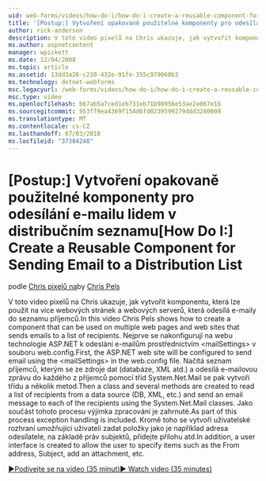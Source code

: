 ```yaml
---
uid: web-forms/videos/how-do-i/how-do-i-create-a-reusable-component-for-sending-email-to-a-distribution-list
title: '[Postup:] Vytvoření opakovaně použitelné komponenty pro odesílání e-mailu distribučního seznamu | Dokumentace Microsoftu'
author: rick-anderson
description: V toto video pixelů na Chris ukazuje, jak vytvořit komponentu, která lze použít na více webových stránek a webových serverů, která odesílá e-maily do seznamu příjemců. Firs...
ms.author: aspnetcontent
manager: wpickett
ms.date: 12/04/2008
ms.topic: article
ms.assetid: 13dd3a26-c210-432e-91fe-355c979060b3
ms.technology: dotnet-webforms
msc.legacyurl: /web-forms/videos/how-do-i/how-do-i-create-a-reusable-component-for-sending-email-to-a-distribution-list
msc.type: video
ms.openlocfilehash: b67ab5a7ced1eb731eb71b98956e53ae2e067e1b
ms.sourcegitcommit: 953ff9ea4369f154d6fd0239599279ddd3280009
ms.translationtype: MT
ms.contentlocale: cs-CZ
ms.lasthandoff: 07/03/2018
ms.locfileid: "37384248"
---
```

<a name="how-do-i-create-a-reusable-component-for-sending-email-to-a-distribution-list"></a><span data-ttu-id="12db5-104">[Postup:] Vytvoření opakovaně použitelné komponenty pro odesílání e-mailu lidem v distribučním seznamu</span><span class="sxs-lookup"><span data-stu-id="12db5-104">[How Do I:] Create a Reusable Component for Sending Email to a Distribution List</span></span>
====================
<span data-ttu-id="12db5-105">podle [Chris pixelů na](https://twitter.com/chrispels)</span><span class="sxs-lookup"><span data-stu-id="12db5-105">by [Chris Pels](https://twitter.com/chrispels)</span></span>

<span data-ttu-id="12db5-106">V toto video pixelů na Chris ukazuje, jak vytvořit komponentu, která lze použít na více webových stránek a webových serverů, která odesílá e-maily do seznamu příjemců.</span><span class="sxs-lookup"><span data-stu-id="12db5-106">In this video Chris Pels shows how to create a component that can be used on multiple web pages and web sites that sends emails to a list of recipients.</span></span> <span data-ttu-id="12db5-107">Nejprve se nakonfigurují na webu technologie ASP.NET k odeslání e-mailům prostřednictvím &lt;mailSettings&gt; v souboru web.config.</span><span class="sxs-lookup"><span data-stu-id="12db5-107">First, the ASP.NET web site will be configured to send email using the &lt;mailSettings&gt; in the web.config file.</span></span> <span data-ttu-id="12db5-108">Načítá seznam příjemců, kterým se ze zdroje dat (databáze, XML atd.) a odesílá e-mailovou zprávu do každého z příjemců pomocí tříd System.Net.Mail se pak vytvoří třídu a několik metod.</span><span class="sxs-lookup"><span data-stu-id="12db5-108">Then a class and several methods are created to read a list of recipients from a data source (DB, XML, etc.) and send an email message to each of the recipients using the System.Net.Mail classes.</span></span> <span data-ttu-id="12db5-109">Jako součást tohoto procesu výjimka zpracování je zahrnuté.</span><span class="sxs-lookup"><span data-stu-id="12db5-109">As part of this process exception handling is included.</span></span> <span data-ttu-id="12db5-110">Kromě toho se vytvoří uživatelské rozhraní umožňující uživateli zadat položky jako je například adresa odesílatele, na základě práv subjektů, přidejte přílohu atd.</span><span class="sxs-lookup"><span data-stu-id="12db5-110">In addition, a user interface is created to allow the user to specify items such as the From address, Subject, add an attachment, etc.</span></span>

[<span data-ttu-id="12db5-111">&#9654;Podívejte se na video (35 minut)</span><span class="sxs-lookup"><span data-stu-id="12db5-111">&#9654; Watch video (35 minutes)</span></span>](https://channel9.msdn.com/Blogs/ASP-NET-Site-Videos/how-do-i-create-a-reusable-component-for-sending-email-to-a-distribution-list)
